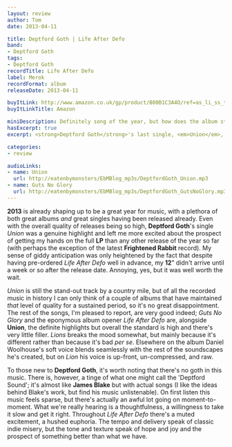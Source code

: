 ```yaml
---
layout: review
author: Tom
date: 2013-04-11

title: Deptford Goth | Life After Defo
band:
- Deptford Goth
tags:
- Deptford Goth
recordTitle: Life After Defo
label: Merok
recordFormat: album
releaseDate: 2013-04-11

buyItLink: http://www.amazon.co.uk/gp/product/B00B1C3A4O/ref=as_li_ss_tl?ie=UTF8&camp=1634&creative=19450&creativeASIN=B00B1C3A4O&linkCode=as2&tag=eatebymons-21
buyItLinkTitle: Amazon

miniDescription: Definitely song of the year, but how does the album stack up?
hasExcerpt: true
excerpt: <strong>Deptford Goth</strong>'s last single, <em>Union</em>, is one of the best tracks released in ages. On <em>Life After Defo</em> it's still a stand-out, but the album's no duffer either.

categories:
- review

audioLinks:
- name: Union
  url: http://eatenbymonsters/EbMBlog_mp3s/DeptfordGoth_Union.mp3
- name: Guts No Glory
  url: http://eatenbymonsters/EbMBlog_mp3s/DeptfordGoth_GutsNoGlory.mp3
---
```


**2013** is already shaping up to be a great year for music, with a plethora of both great albums _and_ great singles having been released already. Even with the overall quality of releases being so high, **Deptford Goth**'s single *Union* was a genuine highlight and left me more excited about the prospect of getting my hands on the full **LP** than any other release of the year so far (with perhaps the exception of the latest **Frightened Rabbit** record). My sense of giddy anticipation was only heightened by the fact that despite having pre-ordered *Life After Defo* well in advance, my **12**" didn't arrive until a week or so after the release date. Annoying, yes, but it was well worth the wait.

*Union* is still the stand-out track by a country mile, but of all the recorded music in history I can only think of a couple of albums that have maintained _that_ level of quality for a sustained period, so it's no great disappointment. The rest of the songs, I'm pleased to report, are very good indeed; *Guts No Glory* and the eponymous album opener *Life After Defo* are, alongside **Union**, the definite highlights but overall the standard is high and there's very little filler. *Lions* breaks the mood somewhat, but mainly because it's different rather than because it's bad _per se_. Elsewhere on the album Daniel Woolhouse's soft voice blends seamlessly with the rest of the soundscapes he's created, but on *Lion* his voice is up-front, un-compressed, and raw.

To those new to **Deptford Goth**, it's worth noting that there's no goth in this music. There is, however, a tinge of what one might call the 'Deptford Sound'; it's almost like **James Blake** but with actual songs (I like the ideas behind Blake's work, but find his music unlistenable). On first listen this music feels sparse, but there's actually an awful lot going on moment-to-moment. What we're really hearing is a thoughtfulness, a willingness to take it slow and get it right. Throughout *Life After Defo* there's a muted excitement, a hushed euphoria. The tempo and delivery speak of classic indie misery, but the tone and texture speak of hope and joy and the prospect of something better than what we have.